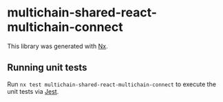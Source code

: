 # multichain-shared-react-multichain-connect

This library was generated with [Nx](https://nx.dev).

## Running unit tests

Run `nx test multichain-shared-react-multichain-connect` to execute the unit tests via [Jest](https://jestjs.io).
